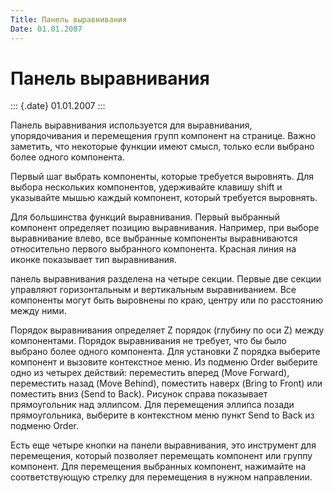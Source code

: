 ```yaml
---
Title: Панель выравнивания
Date: 01.01.2007
---
```



Панель выравнивания
===================

::: {.date}
01.01.2007
:::

Панель выравнивания используется для выравнивания, упорядочивания и
перемещения групп компонент на странице. Важно заметить, что некоторые
функции имеют смысл, только если выбрано более одного компонента.

Первый шаг выбрать компоненты, которые требуется выровнять. Для выбора
нескольких компонентов, удерживайте клавишу shift и указывайте мышью
каждый компонент, который требуется выровнять.

Для большинства функций выравнивания. Первый выбранный компонент
определяет позицию выравнивания. Например, при выборе выравнивание
влево, все выбранные компоненты выравниваются относительно первого
выбранного компонента. Красная линия на иконке показывает тип
выравнивания.

панель выравнивания разделена на четыре секции. Первые две секции
управляют горизонтальным и вертикальным выравниванием. Все компоненты
могут быть выровнены по краю, центру или по расстоянию между ними.

Порядок выравнивания определяет Z порядок (глубину по оси Z) между
компонентами. Порядок выравнивания не требует, что бы было выбрано более
одного компонента. Для установки Z порядка выберите компонент и вызовите
контекстное меню. Из подменю Order выберите одно из четырех действий:
переместить вперед (Move Forward), переместить назад (Move Behind),
поместить наверх (Bring to Front) или поместить вниз (Send to Back).
Рисунок справа показывает прямоугольник над эллипсом. Для перемещения
эллипса позади прямоугольника, выберите в контекстном меню пункт Send to
Back из подменю Order.

Есть еще четыре кнопки на панели выравнивания, это инструмент для
перемещения, который позволяет перемещать компонент или группу
компонент. Для перемещения выбранных компонент, нажимайте на
соответствующую стрелку для перемещения в нужном направлении.

 
